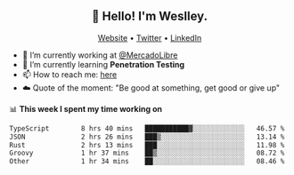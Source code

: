 <h2 align="center">👋 Hello! I'm Weslley.</h2>
<p align="center">
  <a href="http://weslleyneri.com.br">Website</a> •
  <a href="https://twitter.com/Weslley_Neri">Twitter</a> •
  <a href="https://www.linkedin.com/in/weslley-neri-3658908b">LinkedIn</a>
</p>


- 🔭 I’m currently working at [@MercadoLibre](https://github.com/mercadolibre)
- 🌱 I’m currently learning **Penetration Testing**
- 📫 How to reach me: [here](mailto:weslley39@gmail.com)
- ☁️ Quote of the moment: "Be good at something, get good or give up"

📊 **This week I spent my time working on**
<!--START_SECTION:waka-->

```txt
TypeScript        8 hrs 40 mins   ███████████▓░░░░░░░░░░░░░   46.57 %
JSON              2 hrs 26 mins   ███▒░░░░░░░░░░░░░░░░░░░░░   13.14 %
Rust              2 hrs 13 mins   ███░░░░░░░░░░░░░░░░░░░░░░   11.98 %
Groovy            1 hr 37 mins    ██▒░░░░░░░░░░░░░░░░░░░░░░   08.72 %
Other             1 hr 34 mins    ██░░░░░░░░░░░░░░░░░░░░░░░   08.46 %
```

<!--END_SECTION:waka-->

<!-- Inspired by https://github.com/gruselhaus/gruselhaus -->